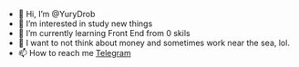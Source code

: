- 👋 Hi, I’m @YuryDrob
- 👀 I’m interested in study new things
- 🌱 I’m currently learning Front End from 0 skils
- 💞️ I want to not think about money and sometimes work near the sea, lol.
- 📫 How to reach me [Telegram](https://t.me/maverrr77) 

<!---
YuryDrob/YuryDrob is a ✨ special ✨ repository because its `README.md` (this file) appears on your GitHub profile.
You can click the Preview link to take a look at your changes.
--->
